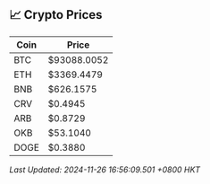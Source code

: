 ## 📈 Crypto Prices

| Coin | Price |
| ---- | ----- |
| BTC | $93088.0052 |
| ETH | $3369.4479 |
| BNB | $626.1575 |
| CRV | $0.4945 |
| ARB | $0.8729 |
| OKB | $53.1040 |
| DOGE | $0.3880 |

_Last Updated: 2024-11-26 16:56:09.501 +0800 HKT_